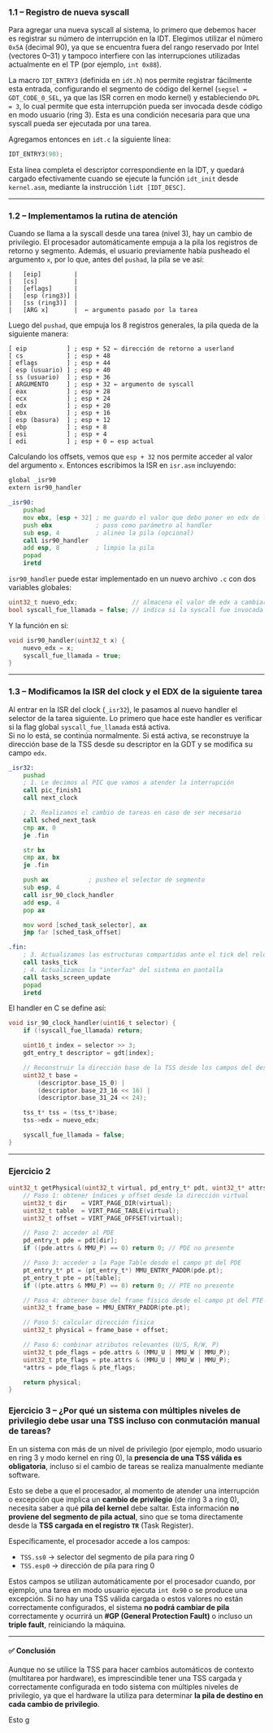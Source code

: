 ### 1.1 – Registro de nueva syscall

Para agregar una nueva syscall al sistema, lo primero que debemos hacer es registrar su número de interrupción en la IDT. Elegimos utilizar el número `0x5A` (decimal 90), ya que se encuentra fuera del rango reservado por Intel (vectores 0–31) y tampoco interfiere con las interrupciones utilizadas actualmente en el TP (por ejemplo, `int 0x88`).

La macro `IDT_ENTRY3` (definida en `idt.h`) nos permite registrar fácilmente esta entrada, configurando el segmento de código del kernel (`segsel = GDT_CODE_0_SEL`, ya que las ISR corren en modo kernel) y estableciendo `DPL = 3`, lo cual permite que esta interrupción pueda ser invocada desde código en modo usuario (ring 3). Esta es una condición necesaria para que una syscall pueda ser ejecutada por una tarea.

Agregamos entonces en `idt.c` la siguiente línea:

```c
IDT_ENTRY3(90);
```

Esta línea completa el descriptor correspondiente en la IDT, y quedará cargado efectivamente cuando se ejecute la función `idt_init` desde `kernel.asm`, mediante la instrucción `lidt [IDT_DESC]`.

---

### 1.2 – Implementamos la rutina de atención

Cuando se llama a la syscall desde una tarea (nivel 3), hay un cambio de privilegio. El procesador automáticamente empuja a la pila los registros de retorno y segmento. Además, el usuario previamente había pusheado el argumento `x`, por lo que, antes del `pushad`, la pila se ve así:

```
|   [eip]         |
|   [cs]          |
|   [eflags]      |
|   [esp (ring3)] |
|   [ss (ring3)]  |
|   [ARG x]       |  ← argumento pasado por la tarea
```

Luego del `pushad`, que empuja los 8 registros generales, la pila queda de la siguiente manera:

```
[ eip           ] ; esp + 52 ← dirección de retorno a userland
[ cs            ] ; esp + 48
[ eflags        ] ; esp + 44
[ esp (usuario) ] ; esp + 40
[ ss (usuario)  ] ; esp + 36
[ ARGUMENTO     ] ; esp + 32 ← argumento de syscall
[ eax           ] ; esp + 28
[ ecx           ] ; esp + 24
[ edx           ] ; esp + 20
[ ebx           ] ; esp + 16
[ esp (basura)  ] ; esp + 12
[ ebp           ] ; esp + 8
[ esi           ] ; esp + 4
[ edi           ] ; esp + 0 ← esp actual
```

Calculando los offsets, vemos que `esp + 32` nos permite acceder al valor del argumento `x`. Entonces escribimos la ISR en `isr.asm` incluyendo:

```asm
global _isr90
extern isr90_handler

_isr90:
    pushad
    mov ebx, [esp + 32] ; me guardo el valor que debo poner en edx de la otra tarea
    push ebx            ; paso como parámetro al handler
    sub esp, 4          ; alineo la pila (opcional)
    call isr90_handler
    add esp, 8          ; limpio la pila
    popad
    iretd
```

`isr90_handler` puede estar implementado en un nuevo archivo `.c` con dos variables globales:

```c
uint32_t nuevo_edx;               // almacena el valor de edx a cambiar en la siguiente tarea
bool syscall_fue_llamada = false; // indica si la syscall fue invocada
```

Y la función en sí:

```c
void isr90_handler(uint32_t x) {
    nuevo_edx = x;
    syscall_fue_llamada = true;
}
```

---

### 1.3 – Modificamos la ISR del clock y el EDX de la siguiente tarea

Al entrar en la ISR del clock (`_isr32`), le pasamos al nuevo handler el selector de la tarea siguiente. Lo primero que hace este handler es verificar si la flag global `syscall_fue_llamada` está activa.  
Si no lo está, se continúa normalmente. Si está activa, se reconstruye la dirección base de la TSS desde su descriptor en la GDT y se modifica su campo `edx`.

```asm
_isr32:
    pushad
    ; 1. Le decimos al PIC que vamos a atender la interrupción
    call pic_finish1
    call next_clock

    ; 2. Realizamos el cambio de tareas en caso de ser necesario
    call sched_next_task
    cmp ax, 0
    je .fin

    str bx
    cmp ax, bx
    je .fin

    push ax           ; pusheo el selector de segmento
    sub esp, 4
    call isr_90_clock_handler
    add esp, 4
    pop ax

    mov word [sched_task_selector], ax
    jmp far [sched_task_offset]

.fin:
    ; 3. Actualizamos las estructuras compartidas ante el tick del reloj
    call tasks_tick
    ; 4. Actualizamos la "interfaz" del sistema en pantalla
    call tasks_screen_update
    popad
    iretd
```

El handler en C se define así:

```c
void isr_90_clock_handler(uint16_t selector) {
    if (!syscall_fue_llamada) return;

    uint16_t index = selector >> 3;
    gdt_entry_t descriptor = gdt[index];

    // Reconstruir la dirección base de la TSS desde los campos del descriptor
    uint32_t base =
        (descriptor.base_15_0) |
        (descriptor.base_23_16 << 16) |
        (descriptor.base_31_24 << 24);

    tss_t* tss = (tss_t*)base;
    tss->edx = nuevo_edx;

    syscall_fue_llamada = false;
}
```

---
### Ejercicio 2
```c
uint32_t getPhysical(uint32_t virtual, pd_entry_t* pdt, uint32_t* attrs) {
    // Paso 1: obtener índices y offset desde la dirección virtual
    uint32_t dir    = VIRT_PAGE_DIR(virtual);
    uint32_t table  = VIRT_PAGE_TABLE(virtual);
    uint32_t offset = VIRT_PAGE_OFFSET(virtual);

    // Paso 2: acceder al PDE
    pd_entry_t pde = pdt[dir];
    if ((pde.attrs & MMU_P) == 0) return 0; // PDE no presente

    // Paso 3: acceder a la Page Table desde el campo pt del PDE
    pt_entry_t* pt = (pt_entry_t*) MMU_ENTRY_PADDR(pde.pt);
    pt_entry_t pte = pt[table];
    if ((pte.attrs & MMU_P) == 0) return 0; // PTE no presente

    // Paso 4: obtener base del frame físico desde el campo pt del PTE
    uint32_t frame_base = MMU_ENTRY_PADDR(pte.pt);

    // Paso 5: calcular dirección física
    uint32_t physical = frame_base + offset;

    // Paso 6: combinar atributos relevantes (U/S, R/W, P)
    uint32_t pde_flags = pde.attrs & (MMU_U | MMU_W | MMU_P);
    uint32_t pte_flags = pte.attrs & (MMU_U | MMU_W | MMU_P);
    *attrs = pde_flags & pte_flags;

    return physical;
}
```

### Ejercicio 3 – ¿Por qué un sistema con múltiples niveles de privilegio debe usar una TSS incluso con conmutación manual de tareas?

En un sistema con más de un nivel de privilegio (por ejemplo, modo usuario en ring 3 y modo kernel en ring 0), la **presencia de una TSS válida es obligatoria**, incluso si el cambio de tareas se realiza manualmente mediante software.

Esto se debe a que el procesador, al momento de atender una interrupción o excepción que implica un **cambio de privilegio** (de ring 3 a ring 0), necesita saber a qué **pila del kernel** debe saltar. Esta información **no proviene del segmento de pila actual**, sino que se toma directamente desde la **TSS cargada en el registro `TR`** (Task Register).

Específicamente, el procesador accede a los campos:

- `TSS.ss0` → selector del segmento de pila para ring 0  
- `TSS.esp0` → dirección de pila para ring 0

Estos campos se utilizan automáticamente por el procesador cuando, por ejemplo, una tarea en modo usuario ejecuta `int 0x90` o se produce una excepción. Si no hay una TSS válida cargada o estos valores no están correctamente configurados, el sistema **no podrá cambiar de pila** correctamente y ocurrirá un **#GP (General Protection Fault)** o incluso un **triple fault**, reiniciando la máquina.

---

#### ✅ Conclusión

Aunque no se utilice la TSS para hacer cambios automáticos de contexto (multitarea por hardware), es imprescindible tener una TSS cargada y correctamente configurada en todo sistema con múltiples niveles de privilegio, ya que el hardware la utiliza para determinar **la pila de destino en cada cambio de privilegio**.

Esto g